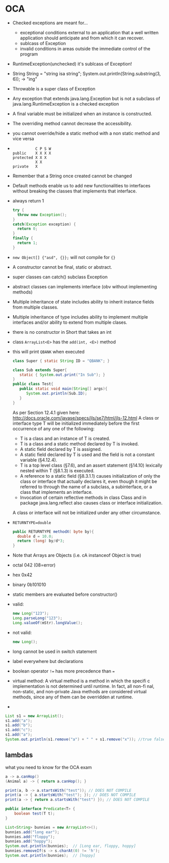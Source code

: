 # OCA

+ Checked exceptions are meant for...
  + exceptional conditions external to an application that a well written application should anticipate and from which it can recover.
  + sublcass of Exception
  + invalid conditions in areas outside the immediate control of the program
+ RuntimeException(unchecked) it's sublcass of Exception!
+ String String = "string isa string";  System.out.println(String.substring(3, 6)); -> "ing"
+ Throwable is a super class of Exception
+ Any exception that extends java.lang.Exception but is not a subclass of java.lang.RuntimeException is a checked exception
+ A final variable must be initialized when an instance is constructed.
+ The overriding method cannot decrease the accessibility.
+ you cannot override/hide a static method with a non static method and vice versa

+ 
  ```
            C P S W
  public    X X X X
  protected X X X
            X X
  private   X
  ```
+ Remember that a String once created cannot be changed
+ Default methods enable us to add new functionalities to interfaces without breaking the classes that implements that interface.
+ always return 1
  ```java
  try {
    throw new Exception();
  }
  catch(Exception exception) {
    return 0;
  }
  finally {
    return 1;
  }
  ```
+ ```new Object[] {"asd", {}};``` will not compile for ```{}```
+ A constructor cannot be final, static or abstract.
+ super classes can catch() subclass Exception
+ abstract classes can implements interface (obv without implementing methods)
+ Multiple inheritance of state includes ability to inherit instance fields from multiple classes.
+ Multiple inheritance of type includes ability to implement multiple interfaces and/or ability to extend from multiple clases.
+ there is no constructor in Short that takes an int
+ class ```ArrayList<E>``` has the ```add(int, <E>)``` method
+ this will print ```QBANK``` when executed
  ```java
  class Super { static String ID = "QBANK"; }
  
  class Sub extends Super{
     static { System.out.print("In Sub"); }
  }
  public class Test{
     public static void main(String[] args){
        System.out.println(Sub.ID);
     }
  }
  ```
  As per Section 12.4.1 given here: http://docs.oracle.com/javase/specs/jls/se7/html/jls-12.html
  A class or interface type T will be initialized immediately before the first occurrence of any one of the following:
  + T is a class and an instance of T is created.
  + T is a class and a static method declared by T is invoked.
  + A static field declared by T is assigned.
  + A static field declared by T is used and the field is not a constant variable (§4.12.4).
  + T is a top level class (§7.6), and an assert statement (§14.10) lexically nested within T (§8.1.3) is executed.
  + A reference to a static field (§8.3.1.1) causes initialization of only the class or interface that actually declares it, even though it might be referred to through the name of a subclass, a subinterface, or a class that implements an interface.
  + Invocation of certain reflective methods in class Class and in package java.lang.reflect also causes class or interface initialization.
  
  A class or interface will not be initialized under any other circumstance.
+ ```RETURNTYPE=double```
  ```java
  public RETURNTYPE methodX( byte by){
    double d = 10.0;
    return (long) by/d*3;
  }
  ```
+ Note that Arrays are Objects (i.e. cA instanceof Object is true)
+ octal 042 (08=error)
+ hex 0x42
+ binary 0b101010
+ static members are evaluated before constructor()
+ valid:
  ```java 
  new Long("123");
  Long.parseLong("123");
  Long.valueOf(mStr).longValue();
  ```
+ not valid:
  ```java
  new Long();
  ```
+ long cannot be used in switch statement
+ label everywhere but declarations
+ boolean operator ```!=``` has more precedence than ```=```
+ virtual method: A virtual method is a method in which the specifi c implementation is not determined until runtime. In fact, all non-fi nal, non-static, and non-private Java methods are considered virtual methods, since any of them can be overridden at runtime.
+ 
```java
List s1 = new ArrayList();
s1.add("a");
s1.add("b");
s1.add("c");
s1.add("a");
System.out.println(s1.remove("a") + " " + s1.remove("x")); //true false
```



## lambdas

what you need to know for the OCA exam

```java
a -> a.canHop()
(Animal a) -> { return a.canHop(); }
```

```java
print(a, b -> a.startsWith("test")); // DOES NOT COMPILE
print(a -> { a.startsWith("test"); }); // DOES NOT COMPILE
print(a -> { return a.startsWith("test") }); // DOES NOT COMPILE
```

```java
public interface Predicate<T> {
	boolean test(T t);
}
```

```java
List<String> bunnies = new ArrayList<>();
bunnies.add("long ear");
bunnies.add("floppy");
bunnies.add("hoppy");
System.out.println(bunnies);  // [Long ear, floppy, hoppy]
bunnies.removeIf(s -> s.charAt(0) != 'h');
System.out.println(bunnies);  // [hoppy]
```

